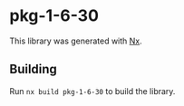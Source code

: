 # pkg-1-6-30

This library was generated with [Nx](https://nx.dev).

## Building

Run `nx build pkg-1-6-30` to build the library.
